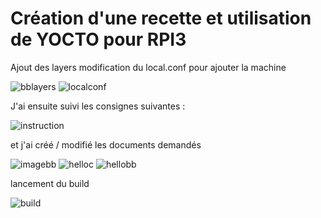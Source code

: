 # Création d'une recette et utilisation de YOCTO pour RPI3

Ajout des layers modification du local.conf pour ajouter la machine
    
![bblayers](https://user-images.githubusercontent.com/70941138/118407609-c9f14200-b681-11eb-8f81-660b20c19cd6.PNG)
![localconf](https://user-images.githubusercontent.com/70941138/118408044-f5752c00-b683-11eb-91da-19215ba44979.PNG)


J'ai ensuite suivi les consignes suivantes :

![instruction](https://user-images.githubusercontent.com/70941138/118407988-c5c62400-b683-11eb-8dca-21ef2db35888.PNG)

et j'ai créé / modifié les documents demandés

![imagebb](https://user-images.githubusercontent.com/70941138/118408002-d7a7c700-b683-11eb-97dc-781d4f45d475.PNG)
![helloc](https://user-images.githubusercontent.com/70941138/118408007-dd9da800-b683-11eb-9711-b2e7df969d0a.PNG)
![hellobb](https://user-images.githubusercontent.com/70941138/118408010-deced500-b683-11eb-9308-da59197836e9.PNG)

lancement du build

![build](https://user-images.githubusercontent.com/70941138/118411269-f3b36480-b693-11eb-8c62-4627c975b134.PNG)

